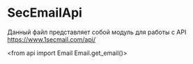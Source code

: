 # SecEmailApi

Данный файл представляет собой модуль для работы c API https://www.1secmail.com/api/

<from api import Email
 Email.get_email()>
  
